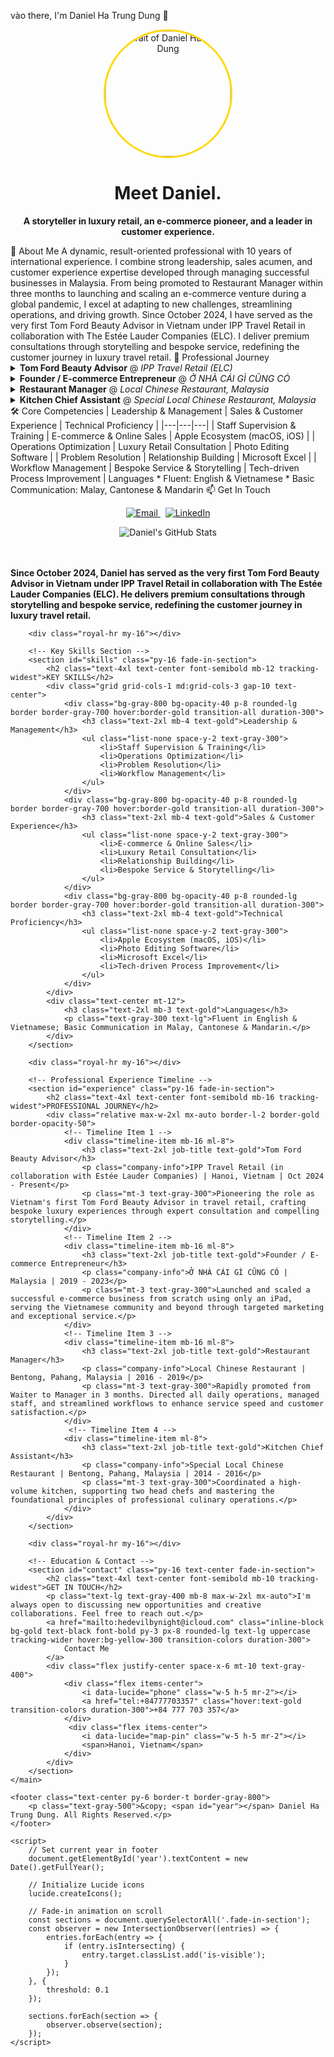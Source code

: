 vào there, I'm Daniel Ha Trung Dung 👋
<p align="center">
<img src="https://i.imgur.com/8Q9gL3r.jpeg" alt="Portrait of Daniel Ha Trung Dung" width="200px" style="border-radius:50%; border: 3px solid #FFD700;"/>
</p>
<h1 align="center">Meet Daniel.</h1>
<p align="center">
<strong>A storyteller in luxury retail, an e-commerce pioneer, and a leader in customer experience.</strong>
</p>
🤵 About Me
A dynamic, result-oriented professional with 10 years of international experience. I combine strong leadership, sales acumen, and customer experience expertise developed through managing successful businesses in Malaysia. From being promoted to Restaurant Manager within three months to launching and scaling an e-commerce venture during a global pandemic, I excel at adapting to new challenges, streamlining operations, and driving growth.
Since October 2024, I have served as the very first Tom Ford Beauty Advisor in Vietnam under IPP Travel Retail in collaboration with The Estée Lauder Companies (ELC). I deliver premium consultations through storytelling and bespoke service, redefining the customer journey in luxury travel retail.
🚀 Professional Journey
<details>
<summary><strong>Tom Ford Beauty Advisor</strong> @ <i>IPP Travel Retail (ELC)</i></summary>
<br>
<ul>
<li><b>Period:</b> Oct 2024 - Present</li>
<li><b>Role:</b> Pioneering the role as Vietnam's first Tom Ford Beauty Advisor in travel retail, crafting bespoke luxury experiences through expert consultation and compelling storytelling.</li>
</ul>
</details>
<details>
<summary><strong>Founder / E-commerce Entrepreneur</strong> @ <i>Ở NHÀ CÁI GÌ CŨNG CÓ</i></summary>
<br>
<ul>
<li><b>Period:</b> 2019 - 2023</li>
<li><b>Role:</b> Launched and scaled a successful e-commerce business from scratch using only an iPad, serving the Vietnamese community and beyond through targeted marketing and exceptional service. Led community aid initiatives, including flood relief in Pahang (2022).</li>
</ul>
</details>
<details>
<summary><strong>Restaurant Manager</strong> @ <i>Local Chinese Restaurant, Malaysia</i></summary>
<br>
<ul>
<li><b>Period:</b> 2016 - 2019</li>
<li><b>Achievement:</b> Rapidly promoted from Waiter to Manager in 3 months for exceptional performance.</li>
<li><b>Role:</b> Directed all daily operations,managedd staff, and streamlined workflows to enhance service speed and customer satisfaction.</li>
</ul>
</details>
<details>
<summary><strong>Kitchen Chief Assistant</strong> @ <i>Special Local Chinese Restaurant, Malaysia</i></summary>
<br>
<ul>
<li><b>Period:</b> 2014 - 2016</li>
<li><b>Role:</b> Coordinated a high-volume kitchen, supporting two head chefs and mastering the foundational principles of professional culinary operations.</li>
</ul>
</details>
🛠️ Core Competencies
| Leadership & Management | Sales & Customer Experience | Technical Proficiency |
|---|---|---|
| Staff Supervision & Training | E-commerce & Online Sales | Apple Ecosystem (macOS, iOS) |
| Operations Optimization | Luxury Retail Consultation | Photo Editing Software |
| Problem Resolution | Relationship Building | Microsoft Excel |
| Workflow Management | Bespoke Service & Storytelling | Tech-driven Process Improvement |
Languages
 * Fluent: English & Vietnamese
 * Basic Communication: Malay, Cantonese & Mandarin
📫 Get In Touch
<p align="center">
<a href="mailto:hedevilbynight@icloud.com">
<img src="https://img.shields.io/badge/Email-hedevilbynight@icloud.com-black?style=for-the-badge&logo=icloud&logoColor=white" alt="Email"/>
</a>
&nbsp;
<a href=https://www.linkedin.com/in/h%C3%A0-d%C5%A9ng-7189b1320"> <srcmgttpstps://www.linkedin.com/in/h%C3%A0-d%C5%A9ng-7189b132)>
<img src="https://img.shields.io/badge/LinkedIn-Connect-blue?style=for-the-badge&logo=linkedin&logoColor=white" alt="LinkedIn"/>
</a>
</p>
<p align="center">
<img src="https://github-readme-stats.vercel.app/api?username=bocapxam2195-hash&show_icons=true&theme=dark&border_color=FFD700&text_color=E5E5E5&title_color=FFD700&icon_color=FFD700" alt="Daniel's GitHub Stats" />
</p>
<br><br>
                <strong class="text-gold">Since October 2024, Daniel has served as the very first Tom Ford Beauty Advisor in Vietnam under IPP Travel Retail in collaboration with The Estée Lauder Companies (ELC). He delivers premium consultations through storytelling and bespoke service, redefining the customer journey in luxury travel retail.</strong>
            </p>
        </section>

        <div class="royal-hr my-16"></div>

        <!-- Key Skills Section -->
        <section id="skills" class="py-16 fade-in-section">
            <h2 class="text-4xl text-center font-semibold mb-12 tracking-widest">KEY SKILLS</h2>
            <div class="grid grid-cols-1 md:grid-cols-3 gap-10 text-center">
                <div class="bg-gray-800 bg-opacity-40 p-8 rounded-lg border border-gray-700 hover:border-gold transition-all duration-300">
                    <h3 class="text-2xl mb-4 text-gold">Leadership & Management</h3>
                    <ul class="list-none space-y-2 text-gray-300">
                        <li>Staff Supervision & Training</li>
                        <li>Operations Optimization</li>
                        <li>Problem Resolution</li>
                        <li>Workflow Management</li>
                    </ul>
                </div>
                <div class="bg-gray-800 bg-opacity-40 p-8 rounded-lg border border-gray-700 hover:border-gold transition-all duration-300">
                    <h3 class="text-2xl mb-4 text-gold">Sales & Customer Experience</h3>
                    <ul class="list-none space-y-2 text-gray-300">
                        <li>E-commerce & Online Sales</li>
                        <li>Luxury Retail Consultation</li>
                        <li>Relationship Building</li>
                        <li>Bespoke Service & Storytelling</li>
                    </ul>
                </div>
                <div class="bg-gray-800 bg-opacity-40 p-8 rounded-lg border border-gray-700 hover:border-gold transition-all duration-300">
                    <h3 class="text-2xl mb-4 text-gold">Technical Proficiency</h3>
                    <ul class="list-none space-y-2 text-gray-300">
                        <li>Apple Ecosystem (macOS, iOS)</li>
                        <li>Photo Editing Software</li>
                        <li>Microsoft Excel</li>
                        <li>Tech-driven Process Improvement</li>
                    </ul>
                </div>
            </div>
            <div class="text-center mt-12">
                <h3 class="text-2xl mb-3 text-gold">Languages</h3>
                <p class="text-gray-300 text-lg">Fluent in English & Vietnamese; Basic Communication in Malay, Cantonese & Mandarin.</p>
            </div>
        </section>

        <div class="royal-hr my-16"></div>

        <!-- Professional Experience Timeline -->
        <section id="experience" class="py-16 fade-in-section">
            <h2 class="text-4xl text-center font-semibold mb-16 tracking-widest">PROFESSIONAL JOURNEY</h2>
            <div class="relative max-w-2xl mx-auto border-l-2 border-gold border-opacity-50">
                <!-- Timeline Item 1 -->
                <div class="timeline-item mb-16 ml-8">
                    <h3 class="text-2xl job-title text-gold">Tom Ford Beauty Advisor</h3>
                    <p class="company-info">IPP Travel Retail (in collaboration with Estée Lauder Companies) | Hanoi, Vietnam | Oct 2024 - Present</p>
                    <p class="mt-3 text-gray-300">Pioneering the role as Vietnam's first Tom Ford Beauty Advisor in travel retail, crafting bespoke luxury experiences through expert consultation and compelling storytelling.</p>
                </div>
                <!-- Timeline Item 2 -->
                <div class="timeline-item mb-16 ml-8">
                    <h3 class="text-2xl job-title text-gold">Founder / E-commerce Entrepreneur</h3>
                    <p class="company-info">Ở NHÀ CÁI GÌ CŨNG CÓ | Malaysia | 2019 - 2023</p>
                    <p class="mt-3 text-gray-300">Launched and scaled a successful e-commerce business from scratch using only an iPad, serving the Vietnamese community and beyond through targeted marketing and exceptional service.</p>
                </div>
                <!-- Timeline Item 3 -->
                <div class="timeline-item mb-16 ml-8">
                    <h3 class="text-2xl job-title text-gold">Restaurant Manager</h3>
                    <p class="company-info">Local Chinese Restaurant | Bentong, Pahang, Malaysia | 2016 - 2019</p>
                    <p class="mt-3 text-gray-300">Rapidly promoted from Waiter to Manager in 3 months. Directed all daily operations, managed staff, and streamlined workflows to enhance service speed and customer satisfaction.</p>
                </div>
                 <!-- Timeline Item 4 -->
                <div class="timeline-item ml-8">
                    <h3 class="text-2xl job-title text-gold">Kitchen Chief Assistant</h3>
                    <p class="company-info">Special Local Chinese Restaurant | Bentong, Pahang, Malaysia | 2014 - 2016</p>
                    <p class="mt-3 text-gray-300">Coordinated a high-volume kitchen, supporting two head chefs and mastering the foundational principles of professional culinary operations.</p>
                </div>
            </div>
        </section>
        
        <div class="royal-hr my-16"></div>

        <!-- Education & Contact -->
        <section id="contact" class="py-16 text-center fade-in-section">
            <h2 class="text-4xl text-center font-semibold mb-10 tracking-widest">GET IN TOUCH</h2>
            <p class="text-lg text-gray-400 mb-8 max-w-2xl mx-auto">I'm always open to discussing new opportunities and creative collaborations. Feel free to reach out.</p>
            <a href="mailto:hedevilbynight@icloud.com" class="inline-block bg-gold text-black font-bold py-3 px-8 rounded-lg text-lg uppercase tracking-wider hover:bg-yellow-300 transition-colors duration-300">
                Contact Me
            </a>
            <div class="flex justify-center space-x-6 mt-10 text-gray-400">
                <div class="flex items-center">
                    <i data-lucide="phone" class="w-5 h-5 mr-2"></i>
                    <a href="tel:+84777703357" class="hover:text-gold transition-colors duration-300">+84 777 703 357</a>
                </div>
                 <div class="flex items-center">
                    <i data-lucide="map-pin" class="w-5 h-5 mr-2"></i>
                    <span>Hanoi, Vietnam</span>
                </div>
            </div>
        </section>
    </main>

    <footer class="text-center py-6 border-t border-gray-800">
        <p class="text-gray-500">&copy; <span id="year"></span> Daniel Ha Trung Dung. All Rights Reserved.</p>
    </footer>

    <script>
        // Set current year in footer
        document.getElementById('year').textContent = new Date().getFullYear();

        // Initialize Lucide icons
        lucide.createIcons();

        // Fade-in animation on scroll
        const sections = document.querySelectorAll('.fade-in-section');
        const observer = new IntersectionObserver((entries) => {
            entries.forEach(entry => {
                if (entry.isIntersecting) {
                    entry.target.classList.add('is-visible');
                }
            });
        }, {
            threshold: 0.1
        });

        sections.forEach(section => {
            observer.observe(section);
        });
    </script>
</body>
<Reserved
